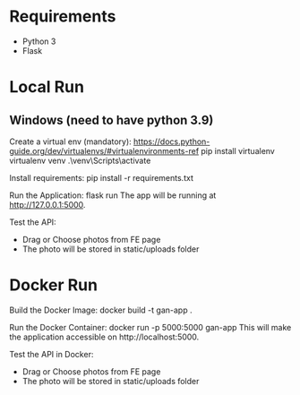 # Requirements
- Python 3
- Flask

# Local Run

## Windows (need to have python 3.9)
Create a virtual env (mandatory): https://docs.python-guide.org/dev/virtualenvs/#virtualenvironments-ref
   pip install virtualenv
   virtualenv venv
   .\venv\Scripts\activate

Install requirements:
   pip install -r requirements.txt

Run the Application:
   flask run
   The app will be running at http://127.0.0.1:5000.

Test the API:
   - Drag or Choose photos from FE page
   - The photo will be stored in static/uploads folder


# Docker Run

Build the Docker Image:
   docker build -t gan-app .

Run the Docker Container:
   docker run -p 5000:5000 gan-app
   This will make the application accessible on http://localhost:5000.

Test the API in Docker:
   - Drag or Choose photos from FE page
   - The photo will be stored in static/uploads folder
